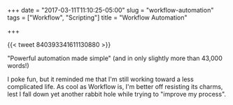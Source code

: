 +++
date = "2017-03-11T11:10:25-05:00"
slug = "workflow-automation"
tags = ["Workflow", "Scripting"]
title = "Workflow Automation"

+++

{{< tweet 840393341611130880 >}}

"Powerful automation made simple" (and in only slightly more than 43,000
words!)

I poke fun, but it reminded me that I'm still working toward a less
complicated life. As cool as Workflow is, I'm better off resisting its
charms, lest I fall down yet another rabbit hole while trying to
"improve my process".
